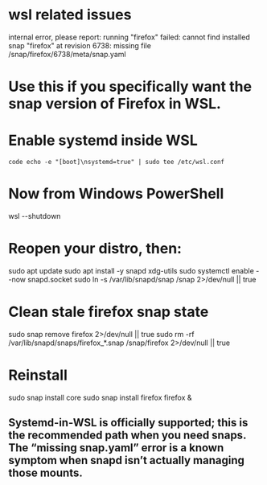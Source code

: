 # wsl related issues
internal error, please report: running "firefox" failed: cannot find installed snap "firefox" at revision 6738: missing file /snap/firefox/6738/meta/snap.yaml
# Use this if you specifically want the snap version of Firefox in WSL.
# Enable systemd inside WSL
`code echo -e "[boot]\nsystemd=true" | sudo tee /etc/wsl.conf`

# Now from Windows PowerShell
wsl --shutdown

# Reopen your distro, then:
sudo apt update
sudo apt install -y snapd xdg-utils
sudo systemctl enable --now snapd.socket
sudo ln -s /var/lib/snapd/snap /snap 2>/dev/null || true

# Clean stale firefox snap state
sudo snap remove firefox 2>/dev/null || true
sudo rm -rf /var/lib/snapd/snaps/firefox_*.snap /snap/firefox 2>/dev/null || true

# Reinstall
sudo snap install core
sudo snap install firefox
firefox &

## Systemd-in-WSL is officially supported; this is the recommended path when you need snaps. The “missing snap.yaml” error is a known symptom when snapd isn’t actually managing those mounts.


